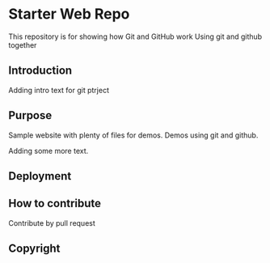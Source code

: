 # Starter Web Repo

This repository is for showing how Git and GitHub work
Using git and github together

## Introduction

Adding intro text for git ptrject

## Purpose

Sample website with plenty of files for demos. Demos using git and github.

Adding some more text.

## Deployment


## How to contribute

Contribute by pull request

## Copyright